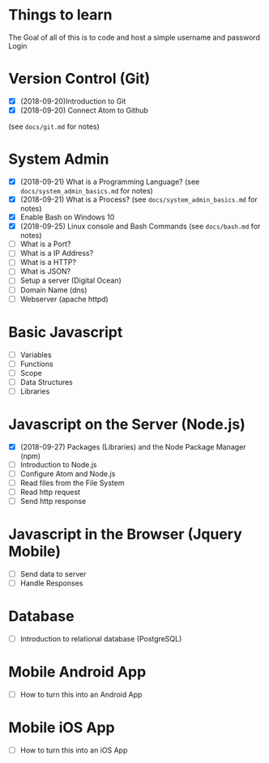 # Things to learn

The Goal of all of this is to code and host a simple username and password Login

# Version Control (Git)

- [x] (2018-09-20)Introduction to Git
- [x] (2018-09-20) Connect Atom to Github

(see `docs/git.md` for notes)

# System Admin

- [x] (2018-09-21) What is a Programming Language? (see `docs/system_admin_basics.md` for notes)
- [x] (2018-09-21) What is a Process? (see `docs/system_admin_basics.md` for notes)
- [x] Enable Bash on Windows 10
- [x] (2018-09-25) Linux console and Bash Commands (see `docs/bash.md` for notes)
- [ ] What is a Port?
- [ ] What is a IP Address?
- [ ] What is a HTTP?
- [ ] What is JSON?
- [ ] Setup a server (Digital Ocean)
- [ ] Domain Name (dns)
- [ ] Webserver (apache httpd)

# Basic Javascript

- [ ] Variables
- [ ] Functions
- [ ] Scope
- [ ] Data Structures
- [ ] Libraries

# Javascript on the Server (Node.js)

- [x] (2018-09-27) Packages (Libraries) and the Node Package Manager (npm)
- [ ] Introduction to Node.js
- [ ] Configure Atom and Node.js
- [ ] Read files from the File System
- [ ] Read http request
- [ ] Send http response

# Javascript in the Browser (Jquery Mobile)

- [ ] Send data to server
- [ ] Handle Responses

# Database

- [ ] Introduction to relational database (PostgreSQL)

# Mobile Android App

- [ ] How to turn this into an Android App

# Mobile iOS App

- [ ] How to turn this into an iOS App
